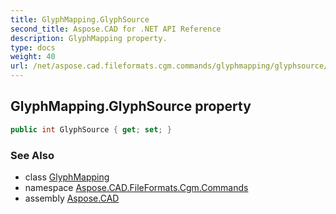 ```yaml
---
title: GlyphMapping.GlyphSource
second_title: Aspose.CAD for .NET API Reference
description: GlyphMapping property. 
type: docs
weight: 40
url: /net/aspose.cad.fileformats.cgm.commands/glyphmapping/glyphsource/
---
```

## GlyphMapping.GlyphSource property

```csharp
public int GlyphSource { get; set; }
```

### See Also

* class [GlyphMapping](../)
* namespace [Aspose.CAD.FileFormats.Cgm.Commands](../../glyphmapping/)
* assembly [Aspose.CAD](../../../)


